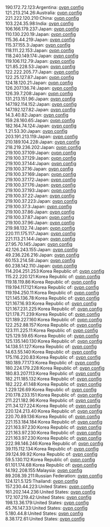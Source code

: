 190.172.72.123:Argentina: [ovpn config](vpn/190_172_72_123.ovpn)  
121.213.214.26:Australia: [ovpn config](vpn/121_213_214_26.ovpn)  
221.222.120.210:China: [ovpn config](vpn/221_222_120_210.ovpn)  
103.224.35.98:India: [ovpn config](vpn/103_224_35_98.ovpn)  
106.166.179.237:Japan: [ovpn config](vpn/106_166_179_237.ovpn)  
110.130.220.19:Japan: [ovpn config](vpn/110_130_220_19.ovpn)  
115.36.44.219:Japan: [ovpn config](vpn/115_36_44_219.ovpn)  
115.37.155.3:Japan: [ovpn config](vpn/115_37_155_3.ovpn)  
118.111.22.153:Japan: [ovpn config](vpn/118_111_22_153.ovpn)  
118.240.149.174:Japan: [ovpn config](vpn/118_240_149_174.ovpn)  
119.106.112.79:Japan: [ovpn config](vpn/119_106_112_79.ovpn)  
121.85.228.53:Japan: [ovpn config](vpn/121_85_228_53.ovpn)  
122.222.205.77:Japan: [ovpn config](vpn/122_222_205_77.ovpn)  
122.25.127.87:Japan: [ovpn config](vpn/122_25_127_87.ovpn)  
124.18.120.21:Japan: [ovpn config](vpn/124_18_120_21.ovpn)  
126.207.136.74:Japan: [ovpn config](vpn/126_207_136_74.ovpn)  
126.39.7.208:Japan: [ovpn config](vpn/126_39_7_208.ovpn)  
131.213.151.96:Japan: [ovpn config](vpn/131_213_151_96.ovpn)  
147.192.114.152:Japan: [ovpn config](vpn/147_192_114_152.ovpn)  
147.192.127.82:Japan: [ovpn config](vpn/147_192_127_82.ovpn)  
14.3.40.82:Japan: [ovpn config](vpn/14_3_40_82.ovpn)  
159.28.160.65:Japan: [ovpn config](vpn/159_28_160_65.ovpn)  
182.164.74.124:Japan: [ovpn config](vpn/182_164_74_124.ovpn)  
1.21.53.30:Japan: [ovpn config](vpn/1_21_53_30.ovpn)  
203.191.213.119:Japan: [ovpn config](vpn/203_191_213_119.ovpn)  
210.189.104.228:Japan: [ovpn config](vpn/210_189_104_228.ovpn)  
218.219.236.202:Japan: [ovpn config](vpn/218_219_236_202.ovpn)  
219.100.37.109:Japan: [ovpn config](vpn/219_100_37_109.ovpn)  
219.100.37.129:Japan: [ovpn config](vpn/219_100_37_129.ovpn)  
219.100.37.144:Japan: [ovpn config](vpn/219_100_37_144.ovpn)  
219.100.37.16:Japan: [ovpn config](vpn/219_100_37_16.ovpn)  
219.100.37.169:Japan: [ovpn config](vpn/219_100_37_169.ovpn)  
219.100.37.172:Japan: [ovpn config](vpn/219_100_37_172.ovpn)  
219.100.37.176:Japan: [ovpn config](vpn/219_100_37_176.ovpn)  
219.100.37.193:Japan: [ovpn config](vpn/219_100_37_193.ovpn)  
219.100.37.22:Japan: [ovpn config](vpn/219_100_37_22.ovpn)  
219.100.37.223:Japan: [ovpn config](vpn/219_100_37_223.ovpn)  
219.100.37.3:Japan: [ovpn config](vpn/219_100_37_3.ovpn)  
219.100.37.86:Japan: [ovpn config](vpn/219_100_37_86.ovpn)  
219.100.37.87:Japan: [ovpn config](vpn/219_100_37_87.ovpn)  
219.100.37.96:Japan: [ovpn config](vpn/219_100_37_96.ovpn)  
219.98.132.74:Japan: [ovpn config](vpn/219_98_132_74.ovpn)  
220.111.175.117:Japan: [ovpn config](vpn/220_111_175_117.ovpn)  
221.113.21.144:Japan: [ovpn config](vpn/221_113_21_144.ovpn)  
27.95.70.145:Japan: [ovpn config](vpn/27_95_70_145.ovpn)  
42.126.243.155:Japan: [ovpn config](vpn/42_126_243_155.ovpn)  
49.236.226.216:Japan: [ovpn config](vpn/49_236_226_216.ovpn)  
60.153.214.58:Japan: [ovpn config](vpn/60_153_214_58.ovpn)  
60.238.142.110:Japan: [ovpn config](vpn/60_238_142_110.ovpn)  
114.204.251.253:Korea Republic of: [ovpn config](vpn/114_204_251_253.ovpn)  
115.22.220.121:Korea Republic of: [ovpn config](vpn/115_22_220_121.ovpn)  
119.18.119.86:Korea Republic of: [ovpn config](vpn/119_18_119_86.ovpn)  
119.194.117.121:Korea Republic of: [ovpn config](vpn/119_194_117_121.ovpn)  
119.194.250.11:Korea Republic of: [ovpn config](vpn/119_194_250_11.ovpn)  
121.145.136.78:Korea Republic of: [ovpn config](vpn/121_145_136_78.ovpn)  
121.167.16.93:Korea Republic of: [ovpn config](vpn/121_167_16_93.ovpn)  
121.167.231.225:Korea Republic of: [ovpn config](vpn/121_167_231_225.ovpn)  
121.178.71.239:Korea Republic of: [ovpn config](vpn/121_178_71_239.ovpn)  
121.189.227.160:Korea Republic of: [ovpn config](vpn/121_189_227_160.ovpn)  
122.252.88.157:Korea Republic of: [ovpn config](vpn/122_252_88_157.ovpn)  
123.111.225.11:Korea Republic of: [ovpn config](vpn/123_111_225_11.ovpn)  
125.129.59.65:Korea Republic of: [ovpn config](vpn/125_129_59_65.ovpn)  
125.135.140.130:Korea Republic of: [ovpn config](vpn/125_135_140_130.ovpn)  
14.138.51.127:Korea Republic of: [ovpn config](vpn/14_138_51_127.ovpn)  
14.63.55.140:Korea Republic of: [ovpn config](vpn/14_63_55_140.ovpn)  
175.116.220.83:Korea Republic of: [ovpn config](vpn/175_116_220_83.ovpn)  
180.189.77.173:Korea Republic of: [ovpn config](vpn/180_189_77_173.ovpn)  
180.224.179.228:Korea Republic of: [ovpn config](vpn/180_224_179_228.ovpn)  
180.83.207.113:Korea Republic of: [ovpn config](vpn/180_83_207_113.ovpn)  
182.211.185.132:Korea Republic of: [ovpn config](vpn/182_211_185_132.ovpn)  
182.222.41.148:Korea Republic of: [ovpn config](vpn/182_222_41_148.ovpn)  
1.229.126.69:Korea Republic of: [ovpn config](vpn/1_229_126_69.ovpn)  
210.178.233.151:Korea Republic of: [ovpn config](vpn/210_178_233_151.ovpn)  
211.221.182.96:Korea Republic of: [ovpn config](vpn/211_221_182_96.ovpn)  
211.34.127.224:Korea Republic of: [ovpn config](vpn/211_34_127_224.ovpn)  
220.124.213.40:Korea Republic of: [ovpn config](vpn/220_124_213_40.ovpn)  
220.70.89.136:Korea Republic of: [ovpn config](vpn/220_70_89_136.ovpn)  
221.153.184.184:Korea Republic of: [ovpn config](vpn/221_153_184_184.ovpn)  
221.163.97.230:Korea Republic of: [ovpn config](vpn/221_163_97_230.ovpn)  
221.163.97.230:Korea Republic of: [ovpn config](vpn/221_163_97_230.ovpn)  
221.163.97.230:Korea Republic of: [ovpn config](vpn/221_163_97_230.ovpn)  
222.98.146.246:Korea Republic of: [ovpn config](vpn/222_98_146_246.ovpn)  
39.115.112.134:Korea Republic of: [ovpn config](vpn/39_115_112_134.ovpn)  
39.124.99.92:Korea Republic of: [ovpn config](vpn/39_124_99_92.ovpn)  
59.5.130.112:Korea Republic of: [ovpn config](vpn/59_5_130_112.ovpn)  
61.101.174.68:Korea Republic of: [ovpn config](vpn/61_101_174_68.ovpn)  
14.192.208.155:Malaysia: [ovpn config](vpn/14_192_208_155.ovpn)  
89.208.39.211:Russian Federation: [ovpn config](vpn/89_208_39_211.ovpn)  
124.121.5.125:Thailand: [ovpn config](vpn/124_121_5_125.ovpn)  
157.230.44.223:United States: [ovpn config](vpn/157_230_44_223.ovpn)  
161.202.144.236:United States: [ovpn config](vpn/161_202_144_236.ovpn)  
172.107.219.42:United States: [ovpn config](vpn/172_107_219_42.ovpn)  
198.13.36.179:United States: [ovpn config](vpn/198_13_36_179.ovpn)  
45.76.147.33:United States: [ovpn config](vpn/45_76_147_33.ovpn)  
5.180.44.8:United States: [ovpn config](vpn/5_180_44_8.ovpn)  
8.38.172.61:United States: [ovpn config](vpn/8_38_172_61.ovpn)  
